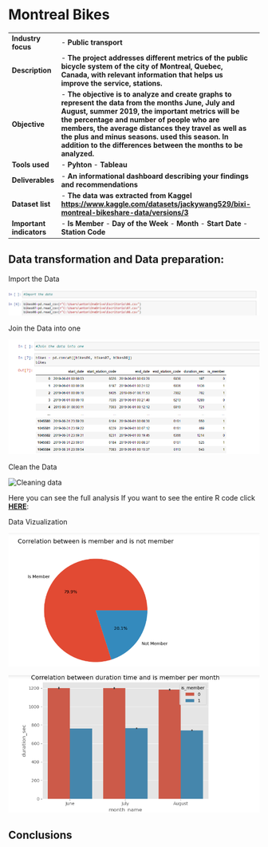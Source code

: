 <h1>Montreal Bikes </h1>

|  |  | |
| ----------- | ----------- | ----------|
| <b>Industry focus  </b> | - <b>Public transport </b> |  |
|<b> Description  </b>  | - <b>The project addresses different metrics of the public bicycle system of the city of Montreal, Quebec, Canada, with relevant information that helps us improve the service, stations.</b> | |
|<b> Objective </b> | - <b>The objective is to analyze and create graphs to represent the data from the months June, July and August, summer 2019, the important metrics will be the percentage and number of people who are members, the average distances they travel as well as the plus and minus seasons. used this season. In addition to the differences between the months to be analyzed. </b> |  |
|<b> Tools used  </b> | - <b>Pyhton</b> - <b>Tableau</b>|  |
|<b> Deliverables </b>  | - <b>An informational dashboard describing your findings and recommendations </b> | |
|<b> Dataset list </b> |- <b> The data was extracted from Kaggel https://www.kaggle.com/datasets/jackywang529/bixi-montreal-bikeshare-data/versions/3</b>|  |
|<b>Important indicators  </b>  | - <b>Is Member</b>  - <b>Day of the Week</b>  - <b> Month</b> - <b> Start Date</b> - <b> Station Code</b>     | |

<h2>Data transformation and Data preparation:</h2>  
<p align="center">
  
Import the Data 

![Cleaning data](https://github.com/antomagu/bikes/blob/main/impor%20data.png)

<p align="center">
  
Join the Data into one

![Cleaning data](https://github.com/antomagu/bikes/blob/main/join%20the%20data.png)

<p align="center">
  
Clean the Data

![Cleaning data]()

Here you can see the full analysis If you want to see the entire R code click **[HERE](https://www.kaggle.com/antonioguev/hr-employee-information)**:

<p align="center">
  
Data Vizualization

![Data Vizualization](https://github.com/antomagu/bikes/blob/main/pie%20chart.png)

![Data Vizualization](https://github.com/antomagu/bikes/blob/main/time%2C%20is%20member%20per%20month.png)

<h2>Conclusions</h2>  
